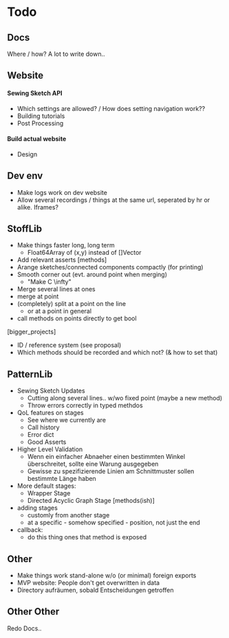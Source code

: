 # Todo

## Docs
Where / how?
A lot to write down..

## Website
#### Sewing Sketch API
- Which settings are allowed? / How does setting navigation work??
- Building tutorials
- Post Processing

#### Build actual website
- Design

## Dev env
- Make logs work on dev website
- Allow several recordings / things at the same url, seperated by hr or alike. Iframes?

## StoffLib
- Make things faster long, long term
    - Float64Array of (x,y) instead of []Vector
- Add relevant asserts
[methods]
- Arange sketches/connected components compactly (for printing)
- Smooth corner out (evt. around point when merging)
    - "Make C \infty"
- Merge several lines at ones
- merge at point
- (completely) split at a point on the line
    - or at a point in general
- call methods on points directly to get bool

[bigger_projects]
- ID / reference system (see proposal)
- Which methods should be recorded and which not? (& how to set that)

## PatternLib
- Sewing Sketch Updates
    - Cutting along several lines..
        w/wo fixed point (maybe a new method)
    - Throw errors correctly in typed methdos
- QoL features on stages
    - See where we currently are
    - Call history
    - Error dict
    - Good Asserts
- Higher Level Validation
    - Wenn ein einfacher Abnaeher einen bestimmten Winkel überschreitet, sollte eine Warung ausgegeben
    - Gewisse zu spezifizierende Linien am Schnittmuster sollen bestimmte Länge haben
- More default stages:
    - Wrapper Stage
    - Directed Acyclic Graph Stage
[methods(ish)]
- adding stages
    - customly from another stage
    - at a specific - somehow specified - position, not just the end
- callback:
    - do this thing ones that method is exposed

## Other
- Make things work stand-alone w/o (or minimal) foreign exports
- MVP website: People don't get overwritten in data
- Directory aufräumen, sobald Entscheidungen getroffen

## Other Other
Redo Docs..